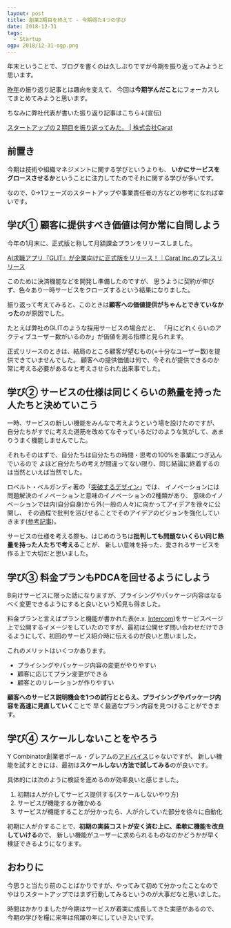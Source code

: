 ```yaml
---
layout: post
title: 創業2期目を終えて - 今期得た4つの学び
date: 2018-12-31
tags:
  - Startup
ogp: 2018/12-31-ogp.png
---
```


年末ということで、ブログを書くのは久しぶりですが今期を振り返ってみようと思います。

[昨年](https://saitoxu.io/2017/12/31/one-year-summary.html)の振り返り記事とは趣向を変えて、
今回は**今期学んだこと**にフォーカスしてまとめてみようと思います。

ちなみに弊社代表が書いた振り返り記事はこちら↓(宣伝)

[スタートアップの２期目を振り返ってみた。 \| 株式会社Carat](https://www.wantedly.com/companies/caratinc/post_articles/149005)

## **前置き**

今期は技術や組織マネジメントに関する学びというよりも、
**いかにサービスをグロースさせるか**ということに注力してたのでそれに関する学びが多いです。

なので、0→1フェーズのスタートアップや事業責任者の方などの参考になれば幸いです。

## **学び① 顧客に提供すべき価値は何か常に自問しよう**

今年の1月末に、正式版と称して月額課金プランをリリースしました。

[AI求職アプリ『GLIT』が企業向けに正式版をリリース！｜Carat Inc.のプレスリリース](https://prtimes.jp/main/html/rd/p/000000011.000023025.html)

このために決済機能などを開発し準備したのですが、
思うように契約が伸びず、色々あり一時サービスをクローズするという結果になりました。

振り返って考えてみると、このときは**顧客への価値提供がちゃんとできていなかった**のが原因でした。

たとえば弊社のGLITのような採用サービスの場合だと、
「月にどれくらいのアクティブユーザー数がいるのか」が価値を測る指標と見られます。

正式リリースのときは、結局のところ顧客が望むもの(=十分なユーザー数)を提供できていませんでした。
顧客への提供価値は何で、今それが提供できるのか常に考える必要があるなと考えさせられた出来事でした。

## **学び② サービスの仕様は同じくらいの熱量を持った人たちと決めていこう**

一時、サービスの新しい機能をみんなで考えようという場を設けたのですが、
自分たちがすでに考えた道筋を改めてなぞっているだけのような気がして、あまりうまく機能しませんでした。

それもそのはずで、自分たちは自分たちの時間・思考の100%を事業につぎ込んでいるので
よほど自分たちの考えが間違ってない限り、同じ結論に終着するのは当然といえば当然でした。

ロベルト・ベルガンディ著の「[突破するデザイン](http://amzn.asia/d/eiHUvRS)」では、
イノベーションには問題解決のイノベーションと意味のイノベーションの2種類があり、
意味のイノベーションでは内(自分自身)から外(一般の人々)に向かってアイデアを徐々に公開し、
その過程で批判を浴びせることでそのアイデアのビジョンを強化していきます([参考記事](https://www.worksight.jp/issues/1050.html))。

サービスの仕様を考える際も、はじめのうちは**批判しても問題ないくらい同じ熱量を持った人たちで考える**ことが、
新しい意味を持った、愛されるサービスを作る上で大切だと思いました。

## **学び③ 料金プランもPDCAを回せるようにしよう**

B向けサービスに限った話になりますが、プライシングやパッケージ内容はなるべく変更できるようにすると良いという知見も得ました。

料金プランと言えばプランと機能が書かれた表(e.x. [Intercom](https://www.intercom.com/pricing?current_tab=all_intercom_tab))をサービスページ上で公開するイメージをしていたのですが、最初は公開せず問い合わせだけできるようにして、初回のサービス紹介時に伝えるのが良いと思いました。

これのメリットはいくつかあります。

* プライシングやパッケージ内容の変更がやりやすい
* 顧客に応じてプラン変更ができる
* 顧客とのリレーションが作りやすい

**顧客へのサービス説明機会を1つの試行ととらえ、プライシングやパッケージ内容を高速に見直していく**ことで
早く最適なプラン内容を見つけることができます。

## **学び④ スケールしないことをやろう**

Y Combinator創業者ポール・グレアムの[アドバイス](https://postd.cc/do-things-that-dont-scale/)じゃないですが、
新しい機能を試すときには、最初は**スケールしない方法で試してみる**のが良いです。

具体的には次のように検証を進めるのが効率良いと感じました。

1. 初期は人が介してサービス提供する(スケールしないやり方)
1. サービスが機能するか確かめる
1. サービスが機能することが分かったら、人が介していた部分を徐々に自動化

初期に人が介することで、**初期の実装コストが安く済む上に、柔軟に機能を改良していける**ので、
新しい機能がユーザーに求められるものなのかどうかが早く検証できるようになります。

## **おわりに**

今思うと当たり前のことばかりですが、やってみて初めて分かったことなので
やはりスタートアップではまず行動してみるというのが大事だなと思いました。

時間はかかりましたが今期はサービスが着実に成長してきた実感があるので、
今期の学びを糧に来年は飛躍の年にしていきたいです。

